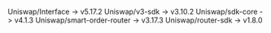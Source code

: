 Uniswap/Interface -> v5.17.2
Uniswap/v3-sdk -> v3.10.2
Uniswap/sdk-core -> v4.1.3
Uniswap/smart-order-router -> v3.17.3
Uniswap/router-sdk -> v1.8.0
